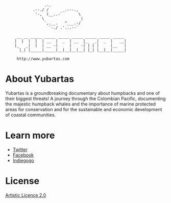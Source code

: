 ```
                 .-.
            .--./ /      _.---.,
             '-,  (__..-`       \
                \                |
                 `,.__.   ^___.-/
                   `-./ .'...--`

     __ __ _____ _____ _____ _____ _____ _____ _____
    |  |  |  |  | __  |  _  | __  |_   _|  _  |   __|
    |_   _|  |  | __ -|     |    -| | | |     |__   |
      |_| |_____|_____|__|__|__|__| |_| |__|__|_____|

     http://www.yubartas.com

```

About Yubartas
==============

Yubartas is a groundbreaking documentary about humpbacks and one of their biggest threats!
A journey through the Colombian Pacific, documenting the majestic humpback whales and the importance
of marine protected areas for conservation and for the sustainable and economic development of
coastal communities.


Learn more
==============

- [Twitter](https://twitter.com/QuicaOrg)
- [Facebook](https://www.facebook.com/yubartas2015)
- [Indiegogo](https://www.indiegogo.com/projects/yubartas#/)


License
==============

[Artistic Licence 2.0](https://opensource.org/licenses/Artistic-2.0)
